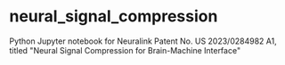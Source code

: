 # neural_signal_compression
Python Jupyter notebook for Neuralink Patent No. US 2023/0284982 A1, titled "Neural Signal Compression for Brain-Machine Interface"
